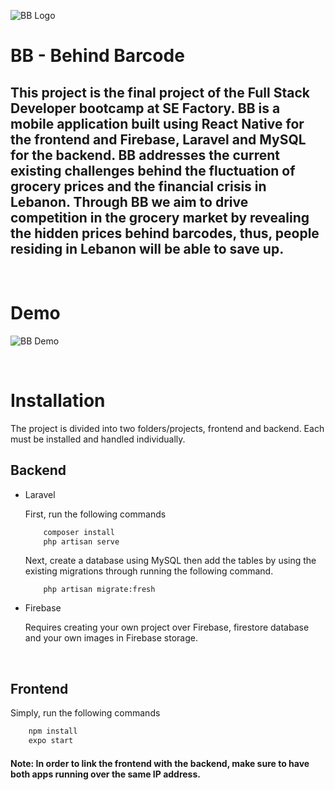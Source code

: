 <!-- Banner -->
![BB Logo](https://firebasestorage.googleapis.com/v0/b/behind-barcode.appspot.com/o/images%2FgithubReadmeBanner.jpg?alt=media&token=a7442bac-9814-433f-badc-85b0fe8b2777)

<!-- Title -->
# BB - Behind Barcode

<!-- Project description -->
## This project is the final project of the Full Stack Developer bootcamp at SE Factory. BB is a mobile application built using **React Native** for the frontend and **Firebase**, **Laravel** and **MySQL** for the backend. BB addresses the current existing challenges behind the fluctuation of grocery prices and the financial crisis in Lebanon. Through BB we aim to drive competition in the grocery market by revealing the hidden prices behind barcodes, thus, people residing in Lebanon will be able to save up. 

<br>

# Demo

![BB Demo](https://j.gifs.com/LZ7v5v.gif)

<br>

# Installation

The project is divided into two folders/projects, frontend and backend. Each must be installed and handled individually.

## Backend
* Laravel
    
    First, run the following commands
    ```bash
        composer install
        php artisan serve
    ```

    Next, create a database using MySQL then add the tables by using the existing migrations through running the following command.
    ```
        php artisan migrate:fresh
    ```

* Firebase
  
    Requires creating your own project over Firebase, firestore database and your own images in Firebase storage.

<br>

## Frontend
Simply, run the following commands
```bash
    npm install
    expo start
```

#### **Note:** In order to link the frontend with the backend, make sure to have both apps running over the same IP address.
